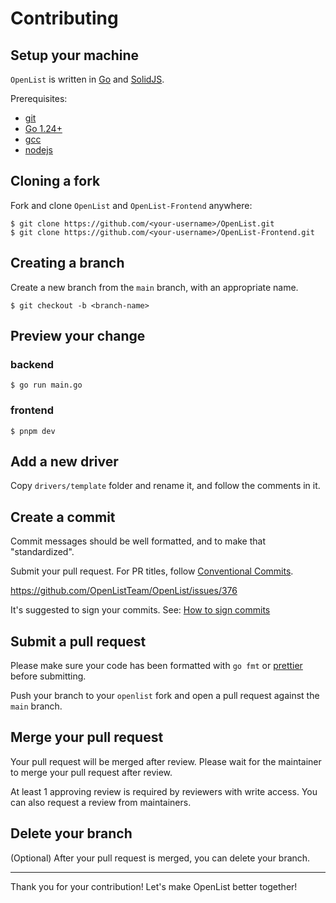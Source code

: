 # Contributing

## Setup your machine

`OpenList` is written in [Go](https://golang.org/) and [SolidJS](https://www.solidjs.com/).

Prerequisites:

- [git](https://git-scm.com)
- [Go 1.24+](https://golang.org/doc/install)
- [gcc](https://gcc.gnu.org/)
- [nodejs](https://nodejs.org/)

## Cloning a fork

Fork and clone `OpenList` and `OpenList-Frontend` anywhere:

```shell
$ git clone https://github.com/<your-username>/OpenList.git
$ git clone https://github.com/<your-username>/OpenList-Frontend.git
```

## Creating a branch

Create a new branch from the `main` branch, with an appropriate name.

```shell
$ git checkout -b <branch-name>
```

## Preview your change

### backend

```shell
$ go run main.go
```

### frontend

```shell
$ pnpm dev
```

## Add a new driver

Copy `drivers/template` folder and rename it, and follow the comments in it.

## Create a commit

Commit messages should be well formatted, and to make that "standardized".

Submit your pull request. For PR titles, follow [Conventional Commits](https://www.conventionalcommits.org).

https://github.com/OpenListTeam/OpenList/issues/376

It's suggested to sign your commits. See: [How to sign commits](https://docs.github.com/en/authentication/managing-commit-signature-verification/signing-commits)

## Submit a pull request

Please make sure your code has been formatted with `go fmt` or [prettier](https://prettier.io/) before submitting.

Push your branch to your `openlist` fork and open a pull request against the `main` branch.

## Merge your pull request

Your pull request will be merged after review. Please wait for the maintainer to merge your pull request after review.

At least 1 approving review is required by reviewers with write access. You can also request a review from maintainers.

## Delete your branch

(Optional) After your pull request is merged, you can delete your branch.

---

Thank you for your contribution! Let's make OpenList better together!
